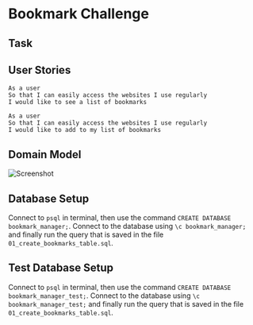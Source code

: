 # Bookmark Challenge

## Task

## User Stories
```
As a user
So that I can easily access the websites I use regularly
I would like to see a list of bookmarks

As a user
So that I can easily access the websites I use regularly
I would like to add to my list of bookmarks

```

## Domain Model

![Screenshot](https://i.imgur.com/orPPPo0.png)          


## Database Setup

Connect to `psql` in terminal, then use the command `CREATE DATABASE bookmark_manager;`. Connect to the database using `\c bookmark_manager;` and finally run the query that is saved in the file `01_create_bookmarks_table.sql`.

## Test Database Setup

Connect to `psql` in terminal, then use the command `CREATE DATABASE bookmark_manager_test;`. Connect to the database using `\c bookmark_manager_test;` and finally run the query that is saved in the file `01_create_bookmarks_table.sql`.

